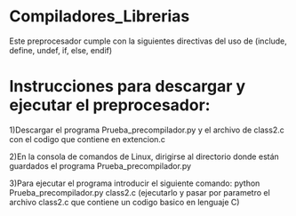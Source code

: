 # Compiladores_Librerias

   Este preprocesador cumple con la siguientes directivas del uso de (include, define, undef, if, else, endif)

# Instrucciones para descargar y ejecutar el preprocesador:
   
   1)Descargar el programa Prueba_precompilador.py y el archivo de class2.c con el codigo que contiene en extencion.c

   2)En la consola de comandos de Linux, dirigirse al directorio donde están guardados el programa Prueba_precompilador.py

   3)Para ejecutar el programa introducir el siguiente comando: python Prueba_precompilador.py class2.c (ejecutarlo y pasar por parametro el archivo class2.c que contiene un codigo basico en lenguaje C)
   
   

